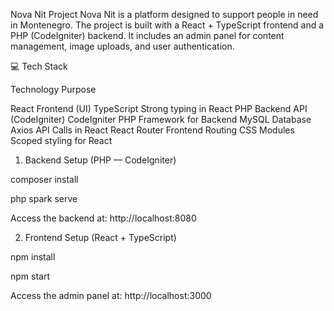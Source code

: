  Nova Nit Project
Nova Nit is a platform designed to support people in need in Montenegro. The project is built with a React + TypeScript frontend and a PHP (CodeIgniter) backend. It includes an admin panel for content management, image uploads, and user authentication.

💻 Tech Stack

Technology	     Purpose

React	         Frontend (UI)
TypeScript	     Strong typing in React
PHP	Backend      API (CodeIgniter)
CodeIgniter    	 PHP Framework for Backend
MySQL	         Database
Axios	         API Calls in React
React Router	 Frontend Routing
CSS Modules	     Scoped styling for React

1. Backend Setup (PHP — CodeIgniter)

composer install

php spark serve

Access the backend at:
http://localhost:8080

2. Frontend Setup (React + TypeScript)

npm install

npm start

Access the admin panel at:
http://localhost:3000